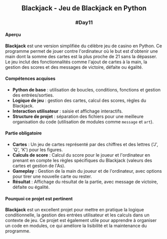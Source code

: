 ## <p align="center"> Blackjack - Jeu de Blackjack en Python </p>
### <p align="center"> #Day11 </p>

#### Aperçu
**Blackjack** est une version simplifiée du célèbre jeu de casino en Python. Ce programme permet de jouer contre l'ordinateur où le but est d'obtenir une main dont la somme des cartes est la plus proche de 21 sans la dépasser. Le jeu inclut des fonctionnalités comme l'ajout de cartes à la main, la gestion des scores et des messages de victoire, défaite ou égalité.

#### Compétences acquises
- **Python de base** : utilisation de boucles, conditions, fonctions et gestion des entrées/sorties.
- **Logique de jeu** : gestion des cartes, calcul des scores, règles du Blackjack.
- **Interaction utilisateur** : saisie et affichage interactifs.
- **Structure de projet** : séparation des fichiers pour une meilleure organisation du code (utilisation de modules comme `message` et `art`).

#### Partie obligatoire
- **Cartes** : Un jeu de cartes représenté par des chiffres et des lettres ('J', 'Q', 'K') pour les figures.
- **Calculs de score** : Calcul du score pour le joueur et l'ordinateur en prenant en compte les règles spécifiques du Blackjack (valeurs des cartes et gestion de l'As).
- **Gameplay** : Gestion de la main du joueur et de l'ordinateur, avec options pour tirer une nouvelle carte ou rester.
- **Résultat** : Affichage du résultat de la partie, avec message de victoire, défaite ou égalité.

#### Pourquoi ce projet est pertinent
**Blackjack** est un excellent projet pour mettre en pratique la logique conditionnelle, la gestion des entrées utilisateur et les calculs dans un contexte de jeu. Ce projet est également utile pour apprendre à organiser un code en modules, ce qui améliore la lisibilité et la maintenance du programme.
